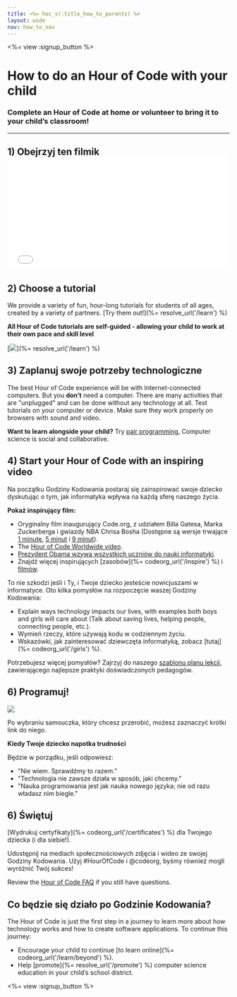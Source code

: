```yaml
---
title: <%= hoc_s(:title_how_to_parents) %>
layout: wide
nav: how_to_nav
---
```

<%= view :signup_button %>

# How to do an Hour of Code with your child

### Complete an Hour of Code at home or volunteer to bring it to your child’s classroom!

* * *

## 1) Obejrzyj ten filmik <iframe width="500" height="255" src="//www.youtube.com/embed/SrnvvWDm73k" frameborder="0" allowfullscreen mark="crwd-mark"></iframe> 

## 2) Choose a tutorial

We provide a variety of fun, hour-long tutorials for students of all ages, created by a variety of partners. [Try them out!](%= resolve_url('/learn') %)

**All Hour of Code tutorials are self-guided - allowing your child to work at their own pace and skill level**

[![](/images/fit-700/tutorials.png)](%= resolve_url('/learn') %)

## 3) Zaplanuj swoje potrzeby technologiczne

The best Hour of Code experience will be with Internet-connected computers. But you **don’t** need a computer. There are many activities that are "unplugged" and can be done without any technology at all. Test tutorials on your computer or device. Make sure they work properly on browsers with sound and video.

**Want to learn alongside your child?** Try [pair programming.](http://www.ncwit.org/resources/pair-programming-box-power-collaborative-learning) Computer science is social and collaborative.

## 4) Start your Hour of Code with an inspiring video

Na początku Godziny Kodowania postaraj się zainspirować swoje dziecko dyskutując o tym, jak informatyka wpływa na każdą sferę naszego życia.

**Pokaż inspirujący film:**

- Oryginalny film inaugurujący Code.org, z udziałem Billa Gatesa, Marka Zuckerberga i gwiazdy NBA Chrisa Bosha (Dostępne są wersje trwające [1 minutę](https://www.youtube.com/watch?v=qYZF6oIZtfc), [5 minut](https://www.youtube.com/watch?v=nKIu9yen5nc) i [9 minut](https://www.youtube.com/watch?v=dU1xS07N-FA)).
- The [Hour of Code Worldwide video](https://www.youtube.com/watch?v=KsOIlDT145A).
- [ Prezydent Obama wzywa wszystkich uczniów do nauki informatyki](https://www.youtube.com/watch?v=6XvmhE1J9PY).
- Znajdź więcej inspirujących [zasobów](%= codeorg_url('/inspire') %) i [filmów](https://www.youtube.com/playlist?list=PLzdnOPI1iJNfpD8i4Sx7U0y2MccnrNZuP).

To nie szkodzi jeśli i Ty, i Twoje dziecko jesteście nowicjuszami w informatyce. Oto kilka pomysłów na rozpoczęcie waszej Godziny Kodowania:

- Explain ways technology impacts our lives, with examples both boys and girls will care about (Talk about saving lives, helping people, connecting people, etc.).
- Wymień rzeczy, które używają kodu w codziennym życiu.
- Wskazówki, jak zainteresować dziewczęta informatyką, zobacz [tutaj](%= codeorg_url('/girls') %).

Potrzebujesz więcej pomysłów? Zajrzyj do naszego [ szablonu planu lekcji](/files/AfterschoolEducatorLessonPlanOutline.docx), zawierającego najlepsze praktyki doświadczonych pedagogów.

## 6) Programuj!

<img src="/images/fit-700/tutorial-short-link.png" />

Po wybraniu samouczka, który chcesz przerobić, możesz zaznaczyć krótki link do niego.

**Kiedy Twoje dziecko napotka trudności**

Będzie w porządku, jeśli odpowiesz:

- "Nie wiem. Sprawdźmy to razem."
- "Technologia nie zawsze działa w sposób, jaki chcemy."
- "Nauka programowania jest jak nauka nowego języka; nie od razu władasz nim biegle."

## 6) Świętuj

[Wydrukuj certyfikaty](%= codeorg_url('/certificates') %) dla Twojego dziecka (i dla siebie!).

Udostępnij na mediach społecznościowych zdjęcia i wideo ze swojej Godziny Kodowania. Użyj #HourOfCode i @codeorg, byśmy również mogli wyróżnić Twój sukces!

Review the [Hour of Code FAQ](https://support.code.org/hc/en-us/categories/200147083-Hour-of-Code) if you still have questions.

## Co będzie się działo po Godzinie Kodowania?

The Hour of Code is just the first step in a journey to learn more about how technology works and how to create software applications. To continue this journey:

- Encourage your child to continue [to learn online](%= codeorg_url('/learn/beyond') %).
- Help [promote](%= resolve_url('/promote') %) computer science education in your child’s school district.

<%= view :signup_button %>